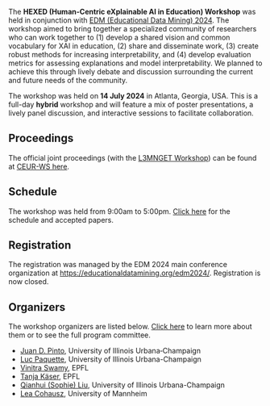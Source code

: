 The **HEXED (Human-Centric eXplainable AI in Education) Workshop** was held in conjunction with [EDM (Educational Data Mining) 2024](https://educationaldatamining.org/edm2024/). The workshop aimed to bring together a specialized community of researchers who can work together to (1) develop a shared vision and common vocabulary for XAI in education, (2) share and disseminate work, (3) create robust methods for increasing interpretability, and (4) develop evaluation metrics for assessing explanations and model interpretability. We planned to achieve this through lively debate and discussion surrounding the current and future needs of the community.

The workshop was held on **14 July 2024** in Atlanta, Georgia, USA. This is a full-day **hybrid** workshop and will feature a mix of poster presentations, a lively panel discussion, and interactive sessions to facilitate collaboration.


## Proceedings

The official joint proceedings (with the [L3MNGET Workshop](https://sites.google.com/view/llmworkshopedm/home)) can be found at [CEUR-WS here](https://ceur-ws.org/Vol-3840/).


## Schedule

The workshop was held from 9:00am to 5:00pm. [Click here](/schedule) for the schedule and accepted papers.


## Registration

The registration was managed by the EDM 2024 main conference organization at <https://educationaldatamining.org/edm2024/>. Registration is now closed.


## Organizers

The workshop organizers are listed below. [Click here](/people) to learn more about them or to see the full program committee.

- [Juan D. Pinto](https://jdpinto.com), University of Illinois Urbana‐Champaign
- [Luc Paquette](https://education.illinois.edu/faculty/luc-paquette), University of Illinois Urbana-Champaign
- [Vinitra Swamy](https://vinitra.github.io), EPFL
- [Tanja Käser](https://people.epfl.ch/tanja.kaeser/?lang=en), EPFL
- [Qianhui (Sophie) Liu](https://education.illinois.edu/people/sophie-liu), University of Illinois Urbana-Champaign
- [Lea Cohausz](https://lea-cohausz.github.io), University of Mannheim
